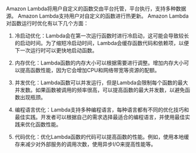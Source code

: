 Amazon Lambda将用户自定义的函数交由平台托管，平台执行，支持多种数据源。
Amazon Lambda支持用户对自定义的函数进行热更新。
Amazon Lambda对函数运行时优化有以下几个方面：

1. 冷启动优化：Lambda会在第一次运行函数时进行冷启动，这可能会导致较长的启动时间。为了缩短冷启动时间，Lambda会缓存函数代码和依赖项，以便下一次运行时可以更快地启动函数。
    
2. 内存优化：Lambda函数的内存大小可以根据需要进行调整。增加内存大小可以提高函数性能，因为它会增加CPU和网络带宽等资源的配额。
    
3. 并发优化：Lambda函数可以并发运行，但是Lambda会限制每个函数的最大并发数。如果函数被调用的频率很高，可以提高函数的最大并发数，以避免函数出现瓶颈。
    
4. 编程语言优化：Lambda支持多种编程语言，每种语言都有不同的优化技巧和最佳实践。开发者可以根据自己的需求选择最适合的编程语言，并使用最佳实践来优化函数性能。
    
5. 代码优化：优化Lambda函数的代码可以提高函数的性能。例如，使用本地缓存来减少对外部服务的调用次数，使用异步I/O来提高性能等。
